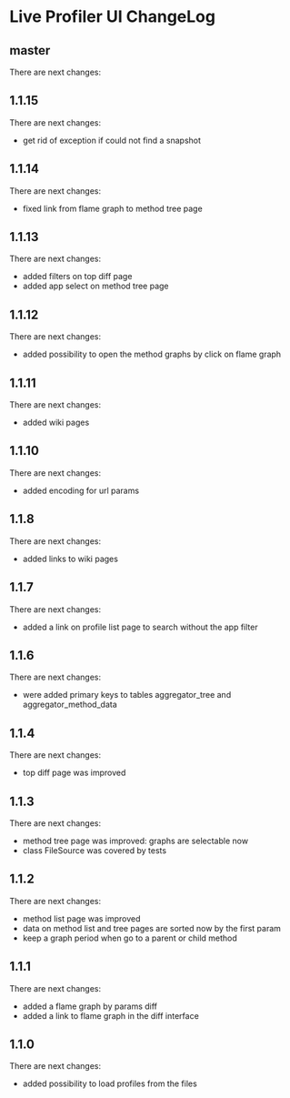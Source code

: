 # Live Profiler UI ChangeLog

## master

There are next changes:

## 1.1.15

There are next changes:

-  get rid of exception if could not find a snapshot

## 1.1.14

There are next changes:

-  fixed link from flame graph  to method tree page

## 1.1.13

There are next changes:

-  added filters on top diff page
-  added app select on method tree page

## 1.1.12

There are next changes:

-  added possibility to open the method graphs by click on flame graph

## 1.1.11

There are next changes:

-  added wiki pages

## 1.1.10

There are next changes:

-  added encoding for url params

## 1.1.8

There are next changes:

-  added links to wiki pages

## 1.1.7

There are next changes:

-  added a link on profile list page to search without the app filter

## 1.1.6

There are next changes:

- were added primary keys to tables aggregator_tree and aggregator_method_data

## 1.1.4

There are next changes:

- top diff page was improved

## 1.1.3

There are next changes:

- method tree page was improved: graphs are selectable now
- class FileSource was covered by tests 

## 1.1.2

There are next changes:

- method list page was improved
- data on method list and tree pages are sorted now by the first param
- keep a graph period when go to a parent or child method

## 1.1.1

There are next changes:

- added a flame graph by params diff
- added a link to flame graph in the diff interface

## 1.1.0

There are next changes:

- added possibility to load profiles from the files
